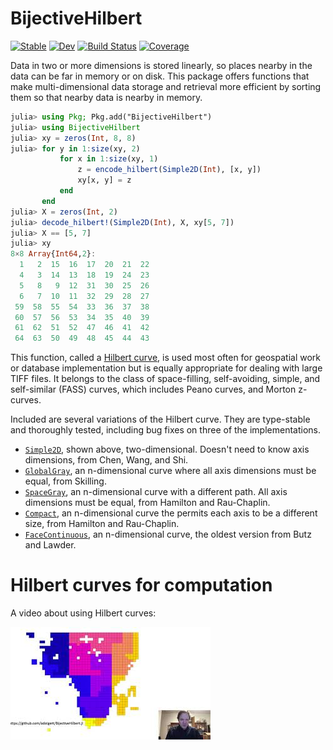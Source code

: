 # BijectiveHilbert

[![Stable](https://img.shields.io/badge/docs-stable-blue.svg)](https://adolgert.github.io/BijectiveHilbert.jl/stable)
[![Dev](https://img.shields.io/badge/docs-dev-blue.svg)](https://adolgert.github.io/BijectiveHilbert.jl/dev)
[![Build Status](https://github.com/adolgert/BijectiveHilbert.jl/workflows/CI/badge.svg)](https://github.com/adolgert/BijectiveHilbert.jl/actions)
[![Coverage](https://codecov.io/gh/adolgert/BijectiveHilbert.jl/branch/master/graph/badge.svg)](https://codecov.io/gh/adolgert/BijectiveHilbert.jl)

Data in two or more dimensions is stored linearly, so places nearby in the data can be far in memory or on disk. This package offers functions that make multi-dimensional data storage and retrieval more efficient by sorting them so that nearby data is nearby in memory.

```julia
julia> using Pkg; Pkg.add("BijectiveHilbert")
julia> using BijectiveHilbert
julia> xy = zeros(Int, 8, 8)
julia> for y in 1:size(xy, 2)
           for x in 1:size(xy, 1)
               z = encode_hilbert(Simple2D(Int), [x, y])
               xy[x, y] = z
           end
       end
julia> X = zeros(Int, 2)
julia> decode_hilbert!(Simple2D(Int), X, xy[5, 7])
julia> X == [5, 7]
julia> xy
8×8 Array{Int64,2}:
  1   2  15  16  17  20  21  22
  4   3  14  13  18  19  24  23
  5   8   9  12  31  30  25  26
  6   7  10  11  32  29  28  27
 59  58  55  54  33  36  37  38
 60  57  56  53  34  35  40  39
 61  62  51  52  47  46  41  42
 64  63  50  49  48  45  44  43
```
This function, called a [Hilbert curve](https://en.wikipedia.org/wiki/Hilbert_curve), is used most often for geospatial work or database implementation but is equally appropriate for dealing with large TIFF files. It belongs to the class of space-filling, self-avoiding, simple, and self-similar (FASS) curves, which includes Peano curves, and Morton z-curves.

Included are several variations of the Hilbert curve. They are type-stable and thoroughly tested, including bug fixes on three of the implementations.

* [`Simple2D`](https://computingkitchen.com/BijectiveHilbert.jl/stable/simple2d/), shown above, two-dimensional. Doesn't need to know axis dimensions, from Chen, Wang, and Shi.
* [`GlobalGray`](https://computingkitchen.com/BijectiveHilbert.jl/stable/globalgray/), an n-dimensional curve where all axis dimensions must be equal, from Skilling.
* [`SpaceGray`](https://computingkitchen.com/BijectiveHilbert.jl/stable/compact/), an n-dimensional curve with a different path. All axis dimensions must be equal, from Hamilton and Rau-Chaplin.
* [`Compact`](https://computingkitchen.com/BijectiveHilbert.jl/stable/compact/), an n-dimensional curve the permits each axis to be a different size, from Hamilton and Rau-Chaplin.
* [`FaceContinuous`](https://computingkitchen.com/BijectiveHilbert.jl/stable/facecontinuous/), an n-dimensional curve, the oldest version from Butz and Lawder.

# Hilbert curves for computation

A video about using Hilbert curves:

[![Hilbert curves for computation](docs/src/hilbert_thumb.jpg)](https://youtu.be/MlfS7xo2L7w)
